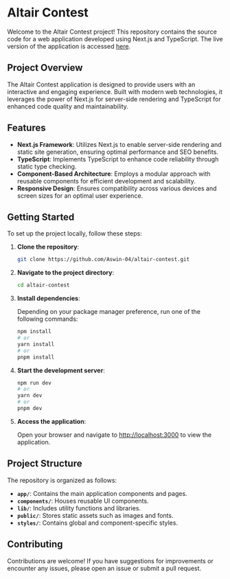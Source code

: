 # Altair Contest

Welcome to the Altair Contest project! This repository contains the source code for a web application developed using Next.js and TypeScript. The live version of the application is accessed [here](https://saimech-altair-contest.netlify.app/).

## Project Overview

The Altair Contest application is designed to provide users with an interactive and engaging experience. Built with modern web technologies, it leverages the power of Next.js for server-side rendering and TypeScript for enhanced code quality and maintainability.

## Features

- **Next.js Framework**: Utilizes Next.js to enable server-side rendering and static site generation, ensuring optimal performance and SEO benefits.
- **TypeScript**: Implements TypeScript to enhance code reliability through static type checking.
- **Component-Based Architecture**: Employs a modular approach with reusable components for efficient development and scalability.
- **Responsive Design**: Ensures compatibility across various devices and screen sizes for an optimal user experience.

## Getting Started

To set up the project locally, follow these steps:

1. **Clone the repository**:

   ```bash
   git clone https://github.com/Aswin-04/altair-contest.git
   ```

2. **Navigate to the project directory**:

   ```bash
   cd altair-contest
   ```

3. **Install dependencies**:

   Depending on your package manager preference, run one of the following commands:

   ```bash
   npm install
   # or
   yarn install
   # or
   pnpm install
   ```

4. **Start the development server**:

   ```bash
   npm run dev
   # or
   yarn dev
   # or
   pnpm dev
   ```

5. **Access the application**:

   Open your browser and navigate to [http://localhost:3000](http://localhost:3000) to view the application.

## Project Structure

The repository is organized as follows:

- **`app/`**: Contains the main application components and pages.
- **`components/`**: Houses reusable UI components.
- **`lib/`**: Includes utility functions and libraries.
- **`public/`**: Stores static assets such as images and fonts.
- **`styles/`**: Contains global and component-specific styles.

## Contributing

Contributions are welcome! If you have suggestions for improvements or encounter any issues, please open an issue or submit a pull request.


